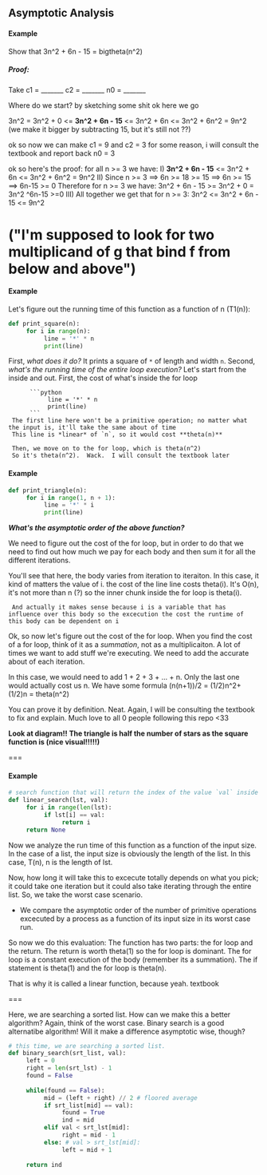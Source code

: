 ## Asymptotic Analysis
#### Example
Show that 3n^2 + 6n - 15 = bigtheta(n^2)
##### Proof:
Take c1 = _______
     c2 = _______
     n0 = _______
    
Where do we start? by sketching some shit ok here we go

3n^2 = 3n^2 + 0 <= **3n^2 + 6n - 15** <= 3n^2 + 6n <= 3n^2 + 6n^2 = 9n^2 (we make it bigger by subtracting 15, but it's still not ??)

ok so now we can make c1 = 9 and c2 = 3 for some reason, i will consult the textbook and report back
n0 = 3

ok so here's the proof:
for all n >= 3 we have:
I) **3n^2 + 6n - 15** <= 3n^2 + 6n <= 3n^2 + 6n^2 = 9n^2
II) Since n >= 3 ==> 6n >= 18 >= 15 ==> 6n >= 15 ==> 6n-15 >= 0
    Therefore for n >= 3 we have:
    3n^2 + 6n - 15 >= 3n^2 + 0 = 3n^2
                   ^6n-15 >=0
III) All together we get that for n >= 3:
     3n^2 <= 3n^2 + 6n - 15 <= 9n^2
                   
("I'm supposed to look for two multiplicand of g that bind f from below and above")
===
#### Example
Let's figure out the running time of this function as a function of n (T1(n)):

```python
def print_square(n):
     for i in range(n):
          line = '*' * n
          print(line)
```
First, *what does it do?* It prints a square of `*` of length and width `n`.
Second, *what's the running time of the entire loop execution?* Let's start from the inside and out.
     First, the cost of what's inside the for loop
          
          ```python
               line = '*' * n
               print(line)
          ```
     The first line here won't be a primitive operation; no matter what the input is, it'll take the same about of time
     This line is *linear* of `n`, so it would cost **theta(n)**
          
     Then, we move on to the for loop, which is theta(n^2)
     So it's theta(n^2).  Wack.  I will consult the textbook later
     
#### Example
```python
def print_triangle(n):
     for i in range(1, n + 1):
          line = '*' * i
          print(line)
```
**_What's the asymptotic order of the above function?_**    

We need to figure out the cost of the for loop, but in order to do that we need to find out how much we pay for each body and then sum it for all the different iterations.

You'll see that here, the body varies from iteration to iteraiton.  In this case, it kind of matters the value of i.  the cost of the line line costs theta(i).  It's O(n), it's not more than n (?) so the inner chunk inside the for loop is theta(i).

     And actually it makes sense because i is a variable that has influence over this body so the excecution the cost the runtime of this body can be dependent on i

Ok, so now let's figure out the cost of the for loop.  When you find the cost of a for loop, think of it as a *summation*, not as a multiplicaiton.  A lot of times we want to add stuff we're executing.  We need to add the accurate about of each iteration.

In this case, we would need to add 1 + 2 + 3 + ... + n.  Only the last one would actually cost us n.
We have some formula (n(n+1))/2 = (1/2)n^2+(1/2)n = theta(n^2)

You can prove it by definition.  Neat.  Again, I will be consulting the textbook to fix and explain.  Much love to all 0 people following this repo <33

**Look at diagram!! The triangle is half the number of stars as the square function is (nice visual!!!!!)**

===

#### Example

```python
# search function that will return the index of the value `val` inside `lst`.  If it does not exist, we return `None`.
def linear_search(lst, val):
     for i in range(len(lst):
          if lst[i] == val:
               return i
     return None
```

Now we analyze the run time of this function as a function of the input size.  In the case of a list, the input size is obviously the length of the list.  In this case, T(n), n is the length of lst. 

Now, how long it will take this to excecute totally depends on what you pick; it could take one iteration but it could also take iterating through the entire list.  So, we take the worst case scenario.

* We compare the asymptotic order of the number of primitive operations excecuted by a process as a function of its input size in its worst case run.

So now we do this evaluation:
The function has two parts: the for loop and the return.  The return is worth theta(1) so the for loop is dominant.  The for loop is a constant execution of the body (remember its a summation).  The if statement is theta(1) and the for loop is theta(n).

That is why it is called a linear function, because yeah. textbook

===

Here, we are searching a sorted list.  How can we make this a better algorithm?  Again, think of the worst case.  Binary search is a good alternatibe algorithm!  Will it make a difference asymptotic wise, though?

```python
# this time, we are searching a sorted list.
def binary_search(srt_list, val):
     left = 0
     right = len(srt_lst) - 1
     found = False
     
     while(found == False):
          mid = (left + right) // 2 # floored average
          if srt_list[mid] == val):
               found = True
               ind = mid
          elif val < srt_lst[mid]:
               right = mid - 1
          else: # val > srt_lst[mid]:
               left = mid + 1
               
     return ind
     
     
     
     
     
     
     
     
     
     
     

          
